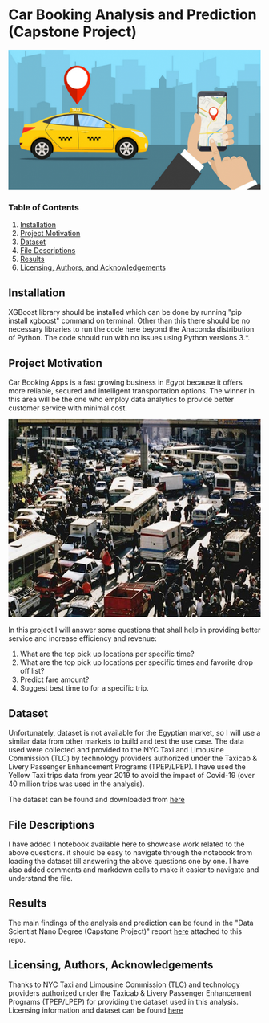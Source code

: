 # Car Booking Analysis and Prediction (Capstone Project)

![intro_image](https://github.com/telayat/Car_Booking_Analysis_and_Prediction_Capstone_Project/blob/main/Pics/carbooking.png)

### Table of Contents

1. [Installation](#installation)
2. [Project Motivation](#motivation)
3. [Dataset](#dataset)
4. [File Descriptions](#files)
5. [Results](#results)
6. [Licensing, Authors, and Acknowledgements](#licensing)

## Installation <a name="installation"></a>
XGBoost library should be installed which can be done by running "pip install xgboost" command on terminal.
Other than this there should be no necessary libraries to run the code here beyond the Anaconda distribution of Python.  The code should run with no issues using Python versions 3.*.

## Project Motivation<a name="motivation"></a>

Car Booking Apps is a fast growing business in Egypt because it offers more reliable, secured and intelligent transportation options.
The winner in this area will be the one who employ data analytics to provide better customer service with minimal cost.

![problem_image](https://github.com/telayat/Car_Booking_Analysis_and_Prediction_Capstone_Project/blob/main/Pics/transportation_problem.jpg)

In this project I will answer some questions that shall help in providing better service and increase efficiency and revenue:
1. What are the top pick up locations per specific time?
2. What are the top pick up locations per specific times and favorite drop off list?
3. Predict fare amount?
4. Suggest best time to for a specific trip.

## Dataset<a name="dataset"></a>

Unfortunately, dataset is not available for the Egyptian market, so I will use a similar data from other markets to build and test the use case.
The data used were collected and provided to the NYC Taxi and Limousine Commission (TLC) by technology providers authorized under the Taxicab & Livery Passenger Enhancement Programs (TPEP/LPEP).
I have used the Yellow Taxi trips data from year 2019 to avoid the impact of Covid-19 (over 40 million trips was used in the analysis).

The dataset can be found and downloaded from [here](https://www1.nyc.gov/site/tlc/about/tlc-trip-record-data.page)


## File Descriptions <a name="files"></a>

I have added 1 notebook available here to showcase work related to the above questions.  it should be easy to navigate through the notebook from loading the dataset till answering the above questions one by one.
I have also added comments and markdown cells to make it easier to navigate and understand the file.  


## Results<a name="results"></a>

The main findings of the analysis and prediction can be found in the "Data Scientist Nano Degree (Capstone Project)" report [here](https://github.com/telayat/Car_Booking_Analysis_and_Prediction_Capstone_Project/blob/main/Data%20Scientist%20Nano%20Degree%20(Capstone%20Project).pdf) attached to this repo.

## Licensing, Authors, Acknowledgements<a name="licensing"></a>

Thanks to NYC Taxi and Limousine Commission (TLC) and technology providers authorized under the Taxicab & Livery Passenger Enhancement Programs (TPEP/LPEP) for providing the dataset used in this analysis.
Licensing information and dataset can be found [here](https://www1.nyc.gov/site/tlc/about/tlc-trip-record-data.page)
